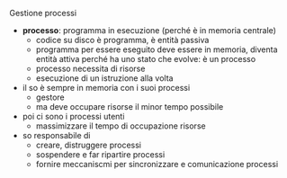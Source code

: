 Gestione processi
- **processo**: programma in esecuzione (perché è in memoria centrale)
	- codice su disco è programma, è entità passiva
	- programma per essere eseguito deve essere in memoria, diventa entità attiva perché ha uno stato che evolve: è un processo
	- processo necessita di risorse
	- esecuzione di un istruzione alla volta
- il so è sempre in memoria con i suoi processi
	- gestore
	- ma deve occupare risorse il minor tempo possibile
- poi ci sono i processi utenti
	- massimizzare il tempo di occupazione risorse
- so responsabile di
	- creare, distruggere processi
	- sospendere e far ripartire processi
	- fornire meccaniscmi per sincronizzare e comunicazione processi